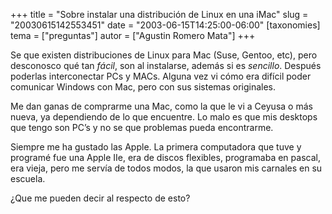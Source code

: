 +++
title = "Sobre instalar una distribución de Linux en una iMac"
slug = "20030615142553451"
date = "2003-06-15T14:25:00-06:00"
[taxonomies]
tema = ["preguntas"]
autor = ["Agustin Romero Mata"]
+++

Se que existen distribuciones de Linux para Mac (Suse, Gentoo, etc),
pero desconosco qué tan *fácil*, son al instalarse, además si es
*sencillo*. Después poderlas interconectar PCs y MACs. Alguna vez vi
cómo era difícil poder comunicar Windows con Mac, pero con sus sistemas
originales.

<!-- more -->
Me dan ganas de comprarme una Mac, como la que le vi a Ceyusa o más
nueva, ya dependiendo de lo que encuentre. Lo malo es que mis desktops
que tengo son PC’s y no se que problemas pueda encontrarme.

Siempre me ha gustado las Apple. La primera computadora que tuve y
programé fue una Apple IIe, era de discos flexibles, programaba en
pascal, era vieja, pero me servía de todos modos, la que usaron mis
carnales en su escuela.

¿Que me pueden decir al respecto de esto?

